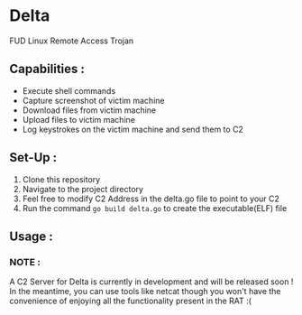 # Delta
FUD Linux Remote Access Trojan

## Capabilities : 
- Execute shell commands
- Capture screenshot of victim machine
- Download files from victim machine
- Upload files to victim machine
- Log keystrokes on the victim machine and send them to C2

## Set-Up :
1. Clone this repository
2. Navigate to the project directory
3. Feel free to modify C2 Address in the delta.go file to point to your C2
4. Run the command ```go build delta.go``` to create the executable(ELF) file

## Usage :
### NOTE : 
A C2 Server for Delta is currently in development and will be released soon ! \
In the meantime, you can use tools like netcat though you won't have the convenience of enjoying all the functionality present in the RAT :(
 
